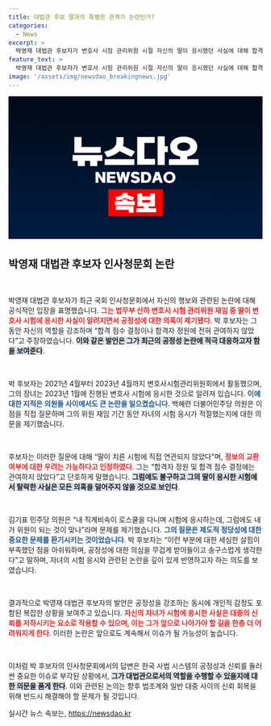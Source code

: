 ```yaml
---
title: 대법관 후보 딸과의 특별한 관계가 논란인가?
categories:
  - News
excerpt: >
  박영재 대법관 후보자가 변호사 시험 관리위원 시절 자신의 딸이 응시했던 사실에 대해 합격 점수 결정에 관여하지 않았다며 공정성을 해명했다. 이에 대한 우려를 송구스럽게 받아들이며, 세심함 부족을 인정했다. 클릭하고 자세한 내용을 확인해보세요!
feature_text: >
  박영재 대법관 후보자가 변호사 시험 관리위원 시절 자신의 딸이 응시했던 사실에 대해 합격 점수 결정에 관여하지 않았다며 공정성을 해명했다. 이에 대한 우려를 송구스럽게 받아들이며, 세심함 부족을 인정했다. 클릭하고 자세한 내용을 확인해보세요!
image: '/assets/img/newsdao_breakingnews.jpg'
---
```


<p><img src="/assets/img/newsdao_breakingnews.jpg" alt="implanttips 속보" /></p>

<h2 data-ke-size="size26">박영재 대법관 후보자 인사청문회 논란</h2>

<p data-ke-size="size16">&nbsp;</p>

<p>박영재 대법관 후보자가 최근 국회 인사청문회에서 자신의 행보와 관련된 논란에 대해 공식적인 입장을 표명했습니다. <b><span style="color: #ee2323;">그는 법무부 산하 변호사 시험 관리위원 재임 중 딸이 변호사 시험에 응시한 사실이 알려지면서 공정성에 대한 의혹이 제기됐다</span></b>. 박 후보자는 그동안 자신의 역할을 강조하며 “합격 점수 결정이나 합격자 정원에 전혀 관여하지 않았다”고 주장하였습니다. <b><span style="background-color: #21538527;">이와 같은 발언은 그가 최근의 공정성 논란에 적극 대응하고자 함을 보여준다</span></b>.</p>

<p data-ke-size="size16">&nbsp;</p>

<p>박 후보자는 2021년 4월부터 2023년 4월까지 변호사시험관리위원회에서 활동했으며, 그의 장녀는 2023년 1월에 진행된 변호사 시험에 응시한 것으로 알려져 있습니다. <b><span style="color: #1a5490;">이에 대한 지적은 의원들 사이에서도 큰 논란을 일으켰습니다</span></b>. 백혜련 더불어민주당 의원은 이 점을 직접 질문하며 그의 위원 재임 기간 동안 자녀의 시험 응시가 적절했는지에 대한 의문을 제기했습니다.</p>

<p data-ke-size="size16">&nbsp;</p>

<p>후보자는 이러한 질문에 대해 “딸이 치른 시험에 직접 연관되지 않았다”며, <b><span style="color: #ee2323;">정보의 교환 여부에 대한 우려는 가능하다고 인정하였다</span></b>. 그는 “합격자 정원 및 합격 점수 결정에는 관여하지 않았다”고 단호하게 말했습니다. <b><span style="background-color: #21538527;">그럼에도 불구하고 그의 딸이 응시한 시험에서 탈락한 사실은 모든 의혹을 덜어주지 않을 것으로 보인다</span></b>.</p>

<p data-ke-size="size16">&nbsp;</p>

<p>김기표 민주당 의원은 “내 직계비속이 로스쿨을 다니며 시험에 응시하는데, 그럼에도 내가 위원이 되는 것이 맞나”라며 문제를 제기했습니다. <b><span style="color: #1a5490;">그의 질문은 제도적 정당성에 대한 중요한 문제를 환기시키는 것이었습니다</span></b>. 박 후보자는 “이런 부분에 대한 세심한 살핌이 부족했던 점을 아쉬워하며, 공정성에 대한 의심을 무겁게 받아들이고 송구스럽게 생각한다”고 말하며, 자녀의 시험 응시와 관련된 논란을 깊이 있게 반영하고자 하는 의도를 보였습니다.</p>

<p data-ke-size="size16">&nbsp;</p>

<p>결과적으로 박영재 대법관 후보자의 발언은 공정성을 강조하는 동시에 개인적 감정도 포함된 복잡한 상황을 보여주고 있습니다. <b><span style="color: #ee2323;">자신의 자녀가 시험에 응시한 사실은 대중의 신뢰를 저하시키는 요소로 작용할 수 있으며, 이는 그가 앞으로 나아가야 할 길을 한층 더 어려워지게 한다</span></b>. 이러한 논란은 앞으로도 계속해서 이슈가 될 가능성이 높습니다. </p>

<p data-ke-size="size16">&nbsp;</p>

<p>이처럼 박 후보자의 인사청문회에서의 답변은 한국 사법 시스템의 공정성과 신뢰를 둘러싼 중요한 이슈로 부각된 상황에서, <b><span style="background-color: #21538527;">그가 대법관으로서의 역할을 수행할 수 있을지에 대한 의문을 품게 한다</span></b>. 이와 관련된 논의는 향후 법조계와 일반 대중 사이의 신뢰 회복을 위해 반드시 해결해야 할 문제가 될 것입니다.</p>
실시간 뉴스 속보는, <a href="https://newsdao.kr" rel="dofollow">https://newsdao.kr</a>


